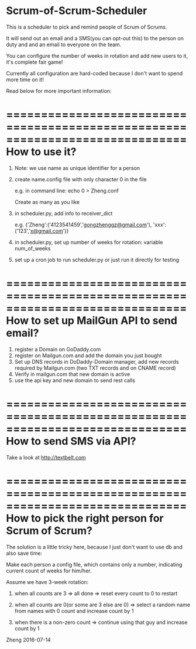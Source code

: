 # Scrum-of-Scrum-Scheduler

This is a scheduler to pick and remind people of Scrum of Scrums. 

It will send out an email and a SMS(you can opt-out this) to the person on duty and and an email to everyone on the team.

You can configure the number of weeks in rotation and add new users to it, it's complete fair game!

Currently all configuration are hard-coded because I don't want to spend more time on it!

Read below for more important information:


==============================================================================
How to use it?
==============================================================================
1. Note: we use name as unique identifier for a person
2. create name.config file with only character 0 in the file

    e.g. in command line:  echo 0 > Zheng.conf

    Create as many as you like
    
3. in scheduler.py, add info to receiver_dict

    e.g. {'Zheng':('4123541459','gongzhenggz@gmail.com'), 'xxx':('123','x@gmail.com')}
4. in scheduler.py, set up number of weeks for rotation: variable num_of_weeks
5. set up a cron job to run scheduler.py or just run it directly for testing


==============================================================================
How to set up MailGun API to send email?
==============================================================================
1. register a Domain on GoDaddy.com
2. register on Mailgun.com and add the domain you just bought
3. Set up DNS records in DoDaddy-Domain manager, add new records required by Mailgun.com (two TXT records and on CNAME record)
4. Verify in mailgun.com that new domain is active
5. use the api key and new domain to send rest calls


==============================================================================
How to send SMS via API?
==============================================================================
Take a look at http://textbelt.com


==============================================================================
How to pick the right person for Scrum of Scrum?
==============================================================================
The solution is a little tricky here, because I just don't want to use db and
also save time:

Make each person a config file, which contains only a number, indicating
current count of weeks for him/her.

Assume we have 3-week rotation:

1. when all counts are 3 => all done => reset every count to 0 to restart

2. when all counts are 0(or some are 3 else are 0) => select a random name from names with 0 count and increase count by 1

3. when there is a non-zero count => continue using that guy and increase count by 1



Zheng
2016-07-14
